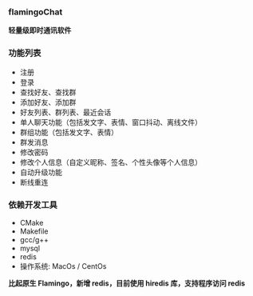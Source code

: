 ### flamingoChat

**轻量级即时通讯软件**

### 功能列表

- 注册
- 登录
- 查找好友、查找群
- 添加好友、添加群
- 好友列表、群列表、最近会话
- 单人聊天功能（包括发文字、表情、窗口抖动、离线文件）
- 群组功能（包括发文字、表情）
- 群发消息
- 修改密码
- 修改个人信息（自定义昵称、签名、个性头像等个人信息）
- 自动升级功能
- 断线重连

### 依赖开发工具

- CMake
- Makefile
- gcc/g++
- mysql
- redis
- 操作系统: MacOs / CentOs

**比起原生 Flamingo，新增 redis，目前使用 hiredis 库，支持程序访问 redis**


